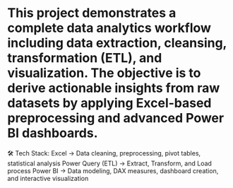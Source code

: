 # This project demonstrates a complete data analytics workflow including data extraction, cleansing, transformation (ETL), and visualization. The objective is to derive actionable insights from raw datasets by applying Excel-based preprocessing and advanced Power BI dashboards.
🛠️ Tech Stack:
Excel → Data cleaning, preprocessing, pivot tables, statistical analysis
Power Query (ETL) → Extract, Transform, and Load process
Power BI → Data modeling, DAX measures, dashboard creation, and interactive visualization
